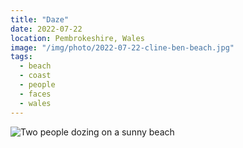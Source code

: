 ```yaml
---
title: "Daze"
date: 2022-07-22
location: Pembrokeshire, Wales
image: "/img/photo/2022-07-22-cline-ben-beach.jpg"
tags:
  - beach
  - coast
  - people
  - faces
  - wales
---
```


![Two people dozing on a sunny beach](/img/photo/2022-07-22-cline-ben-beach.jpg)
